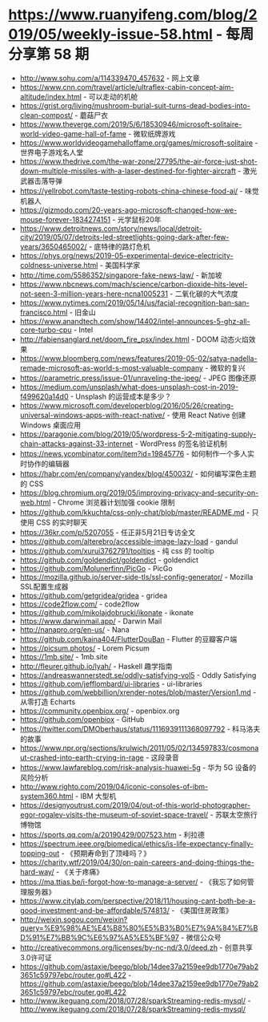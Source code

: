 # https://www.ruanyifeng.com/blog/2019/05/weekly-issue-58.html - 每周分享第 58 期

- http://www.sohu.com/a/114339470_457632 - 网上文章
- https://www.cnn.com/travel/article/ultraflex-cabin-concept-aim-altitude/index.html - 可以走动的机舱
- https://grist.org/living/mushroom-burial-suit-turns-dead-bodies-into-clean-compost/ - 蘑菇尸衣
- https://www.theverge.com/2019/5/6/18530946/microsoft-solitaire-world-video-game-hall-of-fame - 微软纸牌游戏
- https://www.worldvideogamehalloffame.org/games/microsoft-solitaire - 世界电子游戏名人堂
- https://www.thedrive.com/the-war-zone/27795/the-air-force-just-shot-down-multiple-missiles-with-a-laser-destined-for-fighter-aircraft - 激光武器击落导弹
- https://yellrobot.com/taste-testing-robots-china-chinese-food-ai/ - 味觉机器人
- https://gizmodo.com/20-years-ago-microsoft-changed-how-we-mouse-forever-1834274151 - 光学鼠标20年
- https://www.detroitnews.com/story/news/local/detroit-city/2019/05/07/detroits-led-streetlights-going-dark-after-few-years/3650465002/ - 底特律的路灯危机
- https://phys.org/news/2019-05-experimental-device-electricity-coldness-universe.html - 美国科学家
- http://time.com/5586352/singapore-fake-news-law/ - 新加坡
- https://www.nbcnews.com/mach/science/carbon-dioxide-hits-level-not-seen-3-million-years-here-ncna1005231 - 二氧化碳的大气浓度
- https://www.nytimes.com/2019/05/14/us/facial-recognition-ban-san-francisco.html - 旧金山
- https://www.anandtech.com/show/14402/intel-announces-5-ghz-all-core-turbo-cpu - Intel
- http://fabiensanglard.net/doom_fire_psx/index.html - DOOM 动态火焰效果
- https://www.bloomberg.com/news/features/2019-05-02/satya-nadella-remade-microsoft-as-world-s-most-valuable-company - 微软的复兴
- https://parametric.press/issue-01/unraveling-the-jpeg/ - JPEG 图像还原
- https://medium.com/unsplash/what-does-unsplash-cost-in-2019-f499620a14d0 - Unsplash 的运营成本是多少？
- https://www.microsoft.com/developerblog/2016/05/26/creating-universal-windows-apps-with-react-native/ - 使用 React Native 创建 Windows 桌面应用
- https://paragonie.com/blog/2019/05/wordpress-5-2-mitigating-supply-chain-attacks-against-33-internet - WordPress 的签名验证机制
- https://news.ycombinator.com/item?id=19845776 - 如何制作一个多人实时协作的编辑器
- https://habr.com/en/company/yandex/blog/450032/ - 如何编写深色主题的 CSS
- https://blog.chromium.org/2019/05/improving-privacy-and-security-on-web.html - Chrome 浏览器计划加强 cookie 限制
- https://github.com/kkuchta/css-only-chat/blob/master/README.md - 只使用 CSS 的实时聊天
- https://36kr.com/p/5207055 - 任正非5月21日专访全文
- https://github.com/alterebro/accessible-image-lazy-load - gandul
- https://github.com/xurui3762791/tooltips - 纯 css 的 tooltip
- https://github.com/goldendict/goldendict - goldendict
- https://github.com/Molunerfinn/PicGo - PicGo
- https://mozilla.github.io/server-side-tls/ssl-config-generator/ - Mozilla SSL配置生成器
- https://github.com/getgridea/gridea - gridea
- https://code2flow.com/ - code2flow
- https://github.com/mikolajdobrucki/ikonate - ikonate
- https://www.darwinmail.app/ - Darwin Mail
- http://nanapro.org/en-us/ - Nana
- https://github.com/kaina404/FlutterDouBan - Flutter 的豆瓣客户端
- https://picsum.photos/ - Lorem Picsum
- https://1mb.site/ - 1mb.site
- http://fleurer.github.io/lyah/ - Haskell 趣学指南
- https://andreaswannerstedt.se/oddly-satisfying-vol5 - Oddly Satisfying
- https://github.com/jefflombard/ui-libraries - ui-libraries
- https://github.com/webbillion/xrender-notes/blob/master/Version1.md - 从零打造 Echarts
- https://community.openbiox.org/ - openbiox.org
- https://github.com/openbiox - GitHub
- https://twitter.com/DMOberhaus/status/1116939111368097792 - 科马洛夫的故事
- https://www.npr.org/sections/krulwich/2011/05/02/134597833/cosmonaut-crashed-into-earth-crying-in-rage - 这段录音
- https://www.lawfareblog.com/risk-analysis-huawei-5g - 华为 5G 设备的风险分析
- http://www.righto.com/2019/04/iconic-consoles-of-ibm-system360.html - IBM 大型机
- https://designyoutrust.com/2019/04/out-of-this-world-photographer-egor-rogalev-visits-the-museum-of-soviet-space-travel/ - 苏联太空旅行博物馆
- https://sports.qq.com/a/20190429/007523.htm - 利拉德
- https://spectrum.ieee.org/biomedical/ethics/is-life-expectancy-finally-topping-out - 《预期寿命到了顶峰吗？》
- https://charity.wtf/2019/04/30/on-pain-careers-and-doing-things-the-hard-way/ - 《关于疼痛》
- https://ma.ttias.be/i-forgot-how-to-manage-a-server/ - 《我忘了如何管理服务器》
- https://www.citylab.com/perspective/2018/11/housing-cant-both-be-a-good-investment-and-be-affordable/574813/ - 《美国住房政策》
- http://weixin.sogou.com/weixin?query=%E9%98%AE%E4%B8%80%E5%B3%B0%E7%9A%84%E7%BD%91%E7%BB%9C%E6%97%A5%E5%BF%97 - 微信公众号
- http://creativecommons.org/licenses/by-nc-nd/3.0/deed.zh - 创意共享3.0许可证
- https://github.com/astaxie/beego/blob/14dee37a2159ee9db1770e79ab23651c59797ebc/router.go#L422 - https://github.com/astaxie/beego/blob/14dee37a2159ee9db1770e79ab23651c59797ebc/router.go#L422
- http://www.ikeguang.com/2018/07/28/sparkStreaming-redis-mysql/ - http://www.ikeguang.com/2018/07/28/sparkStreaming-redis-mysql/